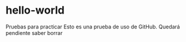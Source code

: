 # hello-world
Pruebas para practicar
Esto es una prueba de uso de GitHub. Quedará pendiente saber borrar
